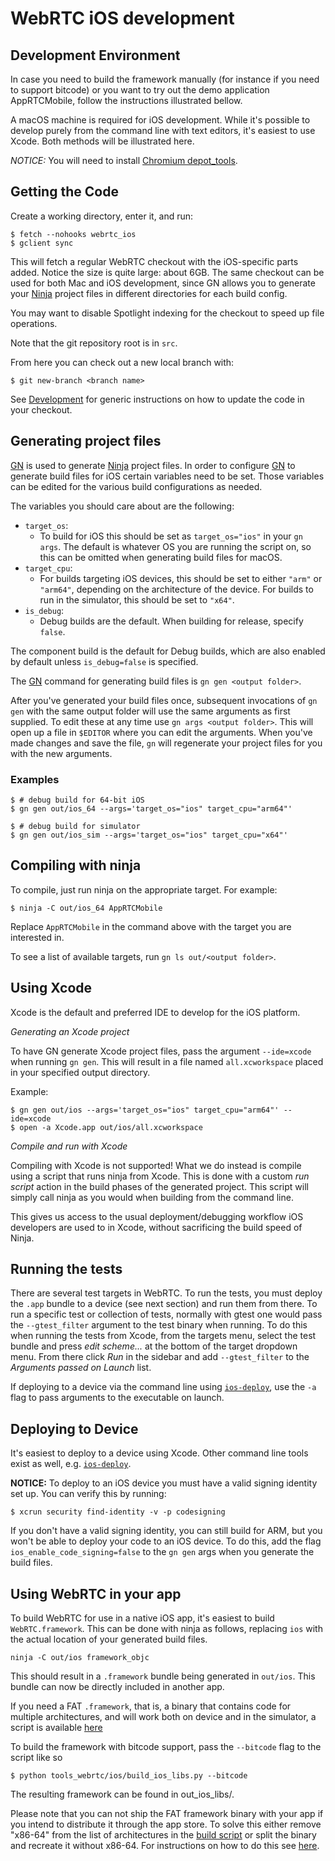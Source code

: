 # WebRTC iOS development

## Development Environment

In case you need to build the framework manually
(for instance if you need to support bitcode) or you want to try out the demo application
AppRTCMobile, follow the instructions illustrated bellow.

A macOS machine is required for iOS development. While it's possible to
develop purely from the command line with text editors, it's easiest to use
Xcode. Both methods will be illustrated here.

_NOTICE:_ You will need to install [Chromium depot_tools][webrtc-prerequisite-sw].

## Getting the Code

Create a working directory, enter it, and run:

```
$ fetch --nohooks webrtc_ios
$ gclient sync
```

This will fetch a regular WebRTC checkout with the iOS-specific parts
added. Notice the size is quite large: about 6GB. The same checkout can be used
for both Mac and iOS development, since GN allows you to generate your
[Ninja][ninja] project files in different directories for each build config.

You may want to disable Spotlight indexing for the checkout to speed up
file operations.

Note that the git repository root is in `src`.

From here you can check out a new local branch with:

```
$ git new-branch <branch name>
```

See [Development][webrtc-development] for generic instructions on how
to update the code in your checkout.


## Generating project files

[GN][gn] is used to generate [Ninja][ninja] project files. In order to configure
[GN][gn] to generate build files for iOS certain variables need to be set.
Those variables can be edited for the various build configurations as needed.

The variables you should care about are the following:

* `target_os`:
  - To build for iOS this should be set as `target_os="ios"` in your `gn args`.
  The default is whatever OS you are running the script on, so this can be
  omitted when generating build files for macOS.
* `target_cpu`:
  - For builds targeting iOS devices, this should be set to either `"arm"` or
  `"arm64"`, depending on the architecture of the device. For builds to run in
  the simulator, this should be set to `"x64"`.
* `is_debug`:
  - Debug builds are the default. When building for release, specify `false`.

The component build is the default for Debug builds, which are also enabled by
default unless `is_debug=false` is specified.

The [GN][gn] command for generating build files is `gn gen <output folder>`.

After you've generated your build files once, subsequent invocations of `gn gen`
with the same output folder will use the same arguments as first supplied.
To edit these at any time use `gn args <output folder>`. This will open up
a file in `$EDITOR` where you can edit the arguments. When you've made
changes and save the file, `gn` will regenerate your project files for you
with the new arguments.

### Examples

```
$ # debug build for 64-bit iOS
$ gn gen out/ios_64 --args='target_os="ios" target_cpu="arm64"'

$ # debug build for simulator
$ gn gen out/ios_sim --args='target_os="ios" target_cpu="x64"'
```

## Compiling with ninja

To compile, just run ninja on the appropriate target. For example:

```
$ ninja -C out/ios_64 AppRTCMobile
```

Replace `AppRTCMobile` in the command above with the target you
are interested in.

To see a list of available targets, run `gn ls out/<output folder>`.

## Using Xcode

Xcode is the default and preferred IDE to develop for the iOS platform.

*Generating an Xcode project*

To have GN generate Xcode project files, pass the argument `--ide=xcode`
when running `gn gen`. This will result in a file named `all.xcworkspace`
placed in your specified output directory.

Example:

```
$ gn gen out/ios --args='target_os="ios" target_cpu="arm64"' --ide=xcode
$ open -a Xcode.app out/ios/all.xcworkspace
```

*Compile and run with Xcode*

Compiling with Xcode is not supported! What we do instead is compile using a
script that runs ninja from Xcode. This is done with a custom _run script_
action in the build phases of the generated project. This script will simply
call ninja as you would when building from the command line.

This gives us access to the usual deployment/debugging workflow iOS developers
are used to in Xcode, without sacrificing the build speed of Ninja.

## Running the tests

There are several test targets in WebRTC. To run the tests, you must deploy the
`.app` bundle to a device (see next section) and run them from there.
To run a specific test or collection of tests, normally with gtest one would pass
the `--gtest_filter` argument to the test binary when running. To do this when
running the tests from Xcode, from the targets menu, select the test bundle
and press _edit scheme..._ at the bottom of the target dropdown menu. From there
click _Run_ in the sidebar and add `--gtest_filter` to the _Arguments passed on
Launch_ list.

If deploying to a device via the command line using [`ios-deploy`][ios-deploy],
use the `-a` flag to pass arguments to the executable on launch.

## Deploying to Device

It's easiest to deploy to a device using Xcode. Other command line tools exist
as well, e.g. [`ios-deploy`][ios-deploy].

**NOTICE:** To deploy to an iOS device you must have a valid signing identity
set up. You can verify this by running:

```
$ xcrun security find-identity -v -p codesigning
```

If you don't have a valid signing identity, you can still build for ARM,
but you won't be able to deploy your code to an iOS device. To do this,
add the flag `ios_enable_code_signing=false` to the `gn gen` args when you
generate the build files.

## Using WebRTC in your app

To build WebRTC for use in a native iOS app, it's easiest to build
`WebRTC.framework`. This can be done with ninja as follows, replacing `ios`
with the actual location of your generated build files.

```
ninja -C out/ios framework_objc
```

This should result in a `.framework` bundle being generated in `out/ios`.
This bundle can now be directly included in another app.

If you need a FAT `.framework`, that is, a binary that contains code for
multiple architectures, and will work both on device and in the simulator,
a script is available [here][framework-script]

To build the framework with bitcode support, pass the `--bitcode` flag to the script like so

```
$ python tools_webrtc/ios/build_ios_libs.py --bitcode
```
The resulting framework can be found in out_ios_libs/.

Please note that you can not ship the FAT framework binary with your app
if you intend to distribute it through the app store.
To solve this either remove "x86-64" from the list of architectures in
the [build script][framework-script] or split the binary and recreate it without x86-64.
For instructions on how to do this see [here][strip-arch].


[cocoapods]: https://cocoapods.org/pods/GoogleWebRTC
[webrtc-prerequisite-sw]: https://webrtc.googlesource.com/src/+/refs/heads/master/docs/native-code/development/prerequisite-sw/index.md
[webrtc-development]: https://webrtc.googlesource.com/src/+/refs/heads/master/docs/native-code/development/index.md
[framework-script]: https://chromium.googlesource.com/external/webrtc/+/master/tools_webrtc/ios/build_ios_libs.py
[ninja]: https://ninja-build.org/
[gn]: https://gn.googlesource.com/gn/+/master/README.md
[ios-deploy]: https://github.com/phonegap/ios-deploy
[strip-arch]: http://ikennd.ac/blog/2015/02/stripping-unwanted-architectures-from-dynamic-libraries-in-xcode/
